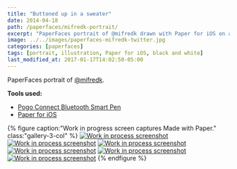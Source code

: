 ```yaml
---
title: "Buttoned up in a sweater"
date: 2014-04-18
path: /paperfaces/mifredk-portrait/
excerpt: "PaperFaces portrait of @mifredk drawn with Paper for iOS on an iPad."
image: ../../images/paperfaces-mifredk-twitter.jpg
categories: [paperfaces]
tags: [portrait, illustration, Paper for iOS, black and white]
last_modified_at: 2017-01-17T14:02:50-05:00
---
```


PaperFaces portrait of [@mifredk](https://twitter.com/mifredk).

**Tools used:**

- [Pogo Connect Bluetooth Smart Pen](https://www.amazon.com/gp/product/B009K448L4/ref=as_li_ss_tl?ie=UTF8&camp=1789&creative=390957&creativeASIN=B009K448L4&linkCode=as2&tag=mademist-20)
- [Paper for iOS](https://paper.bywetransfer.com/)

{% figure caption:"Work in progress screen captures Made with Paper." class:"gallery-3-col" %}
[![Work in process screenshot](../../images/paperfaces-mifredk-process-1-600.jpg)](../../images/paperfaces-mifredk-process-1-lg.jpg)
[![Work in process screenshot](../../images/paperfaces-mifredk-process-2-600.jpg)](../../images/paperfaces-mifredk-process-2-lg.jpg)
[![Work in process screenshot](../../images/paperfaces-mifredk-process-3-600.jpg)](../../images/paperfaces-mifredk-process-3-lg.jpg)
[![Work in process screenshot](../../images/paperfaces-mifredk-process-4-600.jpg)](../../images/paperfaces-mifredk-process-4-lg.jpg)
[![Work in process screenshot](../../images/paperfaces-mifredk-process-5-600.jpg)](../../images/paperfaces-mifredk-process-5-lg.jpg)
[![Work in process screenshot](../../images/paperfaces-mifredk-process-6-600.jpg)](../../images/paperfaces-mifredk-process-6-lg.jpg)
{% endfigure %}
